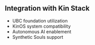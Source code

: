 ## Integration with Kin Stack
- UBC foundation utilization
- KinOS system compatibility
- Autonomous AI enablement
- Synthetic Souls support
